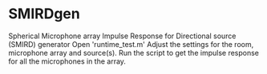 # SMIRDgen
Spherical Microphone array Impulse Response for Directional source (SMIRD) generator
Open 'runtime_test.m'
Adjust the settings for the room, microphone array and source(s).
Run the script to get the impulse response for all the microphones in the array.

